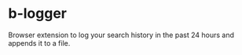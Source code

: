 # b-logger
Browser extension to log your search history in the past 24 hours and appends it to a file.
